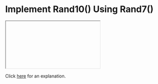 # Implement Rand10() Using Rand7() 

<iframe></iframe>

Click [here](Explanation.md) for an explanation.

